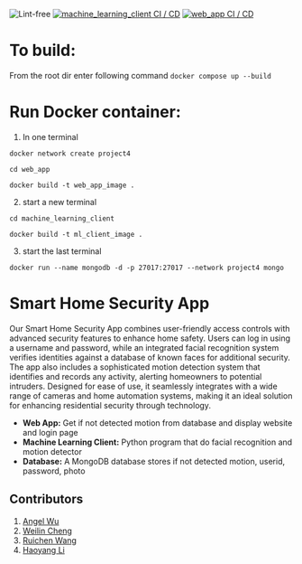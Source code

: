 ![Lint-free](https://github.com/nyu-software-engineering/containerized-app-exercise/actions/workflows/lint.yml/badge.svg)
[![machine_learning_client CI / CD](https://github.com/software-students-spring2024/4-containerized-app-exercise-lazyllm4/actions/workflows/machine_learning_client.yml/badge.svg?branch=william%2Ffix)](https://github.com/software-students-spring2024/4-containerized-app-exercise-lazyllm4/actions/workflows/machine_learning_client.yml)
[![web_app CI / CD](https://github.com/software-students-spring2024/4-containerized-app-exercise-lazyllm4/actions/workflows/web_app.yml/badge.svg?branch=HYL)](https://github.com/software-students-spring2024/4-containerized-app-exercise-lazyllm4/actions/workflows/web_app.yml)



# To build:

From the root dir
enter following command
`docker compose up --build`

# Run Docker container:

1. In one terminal

`docker network create project4`

`cd web_app`

`docker build -t web_app_image .`



2. start a new terminal

`cd machine_learning_client`

`docker build -t ml_client_image .`

3. start the last terminal

`docker run --name mongodb -d -p 27017:27017 --network project4 mongo`
# Smart Home Security App
Our Smart Home Security App combines user-friendly access controls with advanced security features to enhance home safety. Users can log in using a username and password, while an integrated facial recognition system verifies identities against a database of known faces for additional security. The app also includes a sophisticated motion detection system that identifies and records any activity, alerting homeowners to potential intruders. Designed for ease of use, it seamlessly integrates with a wide range of cameras and home automation systems, making it an ideal solution for enhancing residential security through technology.

- **Web App:** Get if not detected motion from database and display website and login page
- **Machine Learning Client:** Python program that do facial recognition and motion detector
- **Database:** A MongoDB database stores if not detected motion, userid, password, photo




## Contributors
1. [Angel Wu](https://github.com/angelWu2002)	
2. [Weilin Cheng](https://github.com/M1stery232)
3. [Ruichen Wang](https://github.com/rcwang937)	
4. [Haoyang Li](https://github.com/LeoLi727)	
